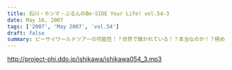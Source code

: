 ```yaml
---
title: 石川・ホンマ・ぶるんのBe-SIDE Your Life! vol.54-3
date: May 16, 2007
tags: ['2007', 'May 2007', 'vol.54']
draft: false
summary: ビーサイワールドツアーの可能性！？世界で聴かれている！？本当なのか！？極めてドメスティックな仕事・生活をしている、我らがビーサイスタッフ・・・海外からのあなたのメールお待ちしています。（↑ネタふりではなく・・・）NAMAE
---
```


http://project-phi.ddo.jp/ishikawa/ishikawa054_3.mp3
